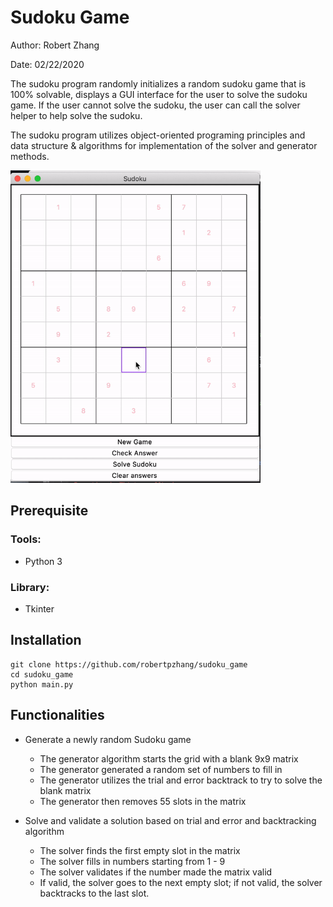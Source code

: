 # Sudoku Game
Author: Robert Zhang 

Date: 02/22/2020 

The sudoku program randomly initializes a random sudoku game that is 100% solvable, displays a GUI interface for the user to solve the sudoku game. If the user cannot solve the sudoku, the user can call the solver helper to help solve the sudoku.

The sudoku program utilizes object-oriented programing principles and data structure & algorithms for implementation of the solver and generator methods.

<img src="gui_demo.gif" width="400" height="500">

## Prerequisite
### Tools:
- Python 3
### Library:
- Tkinter

## Installation
```
git clone https://github.com/robertpzhang/sudoku_game
cd sudoku_game
python main.py
```

## Functionalities

- Generate a newly random Sudoku game
  - The generator algorithm starts the grid with a blank 9x9 matrix
  - The generator generated a random set of numbers to fill in
  - The generator utilizes the trial and error backtrack to try to solve the blank matrix
  - The generator then removes 55 slots in the matrix
  
- Solve and validate a solution based on trial and error and backtracking algorithm
  - The solver finds the first empty slot in the matrix
  - The solver fills in numbers starting from 1 - 9
  - The solver validates if the number made the matrix valid 
  - If valid, the solver goes to the next empty slot; if not valid, the solver backtracks to the last slot.
